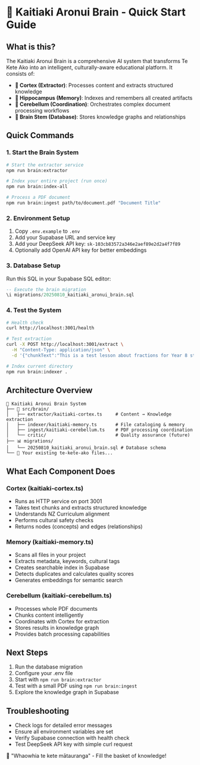 # 🧠 Kaitiaki Aronui Brain - Quick Start Guide

## What is this?
The Kaitiaki Aronui Brain is a comprehensive AI system that transforms Te Kete Ako into an intelligent, culturally-aware educational platform. It consists of:

- **🧠 Cortex (Extractor)**: Processes content and extracts structured knowledge
- **🧠 Hippocampus (Memory)**: Indexes and remembers all created artifacts
- **🧠 Cerebellum (Coordination)**: Orchestrates complex document processing workflows
- **🧠 Brain Stem (Database)**: Stores knowledge graphs and relationships

## Quick Commands

### 1. Start the Brain System
```bash
# Start the extractor service
npm run brain:extractor

# Index your entire project (run once)  
npm run brain:index-all

# Process a PDF document
npm run brain:ingest path/to/document.pdf "Document Title"
```

### 2. Environment Setup
1. Copy `.env.example` to `.env`
2. Add your Supabase URL and service key
3. Add your DeepSeek API key: `sk-103cb83572a346e2aef89e2d2a4f7f89`
4. Optionally add OpenAI API key for better embeddings

### 3. Database Setup
Run this SQL in your Supabase SQL editor:
```sql
-- Execute the brain migration
\i migrations/20250810_kaitiaki_aronui_brain.sql
```

### 4. Test the System
```bash
# Health check
curl http://localhost:3001/health

# Test extraction
curl -X POST http://localhost:3001/extract \
  -H "Content-Type: application/json" \
  -d '{"chunkText":"This is a test lesson about fractions for Year 8 students..."}'

# Index current directory
npm run brain:indexer .
```

## Architecture Overview

```
📁 Kaitiaki Aronui Brain System
├── 🧠 src/brain/
│   ├── extractor/kaitiaki-cortex.ts     # Content → Knowledge extraction
│   ├── indexer/kaitiaki-memory.ts       # File cataloging & memory
│   ├── ingest/kaitiaki-cerebellum.ts    # PDF processing coordination
│   └── critic/                          # Quality assurance (future)
├── 📊 migrations/
│   └── 20250810_kaitiaki_aronui_brain.sql # Database schema
└── 🎯 Your existing te-kete-ako files...
```

## What Each Component Does

### Cortex (kaitiaki-cortex.ts)
- Runs as HTTP service on port 3001
- Takes text chunks and extracts structured knowledge
- Understands NZ Curriculum alignment
- Performs cultural safety checks
- Returns nodes (concepts) and edges (relationships)

### Memory (kaitiaki-memory.ts)
- Scans all files in your project
- Extracts metadata, keywords, cultural tags
- Creates searchable index in Supabase
- Detects duplicates and calculates quality scores
- Generates embeddings for semantic search

### Cerebellum (kaitiaki-cerebellum.ts)
- Processes whole PDF documents
- Chunks content intelligently
- Coordinates with Cortex for extraction
- Stores results in knowledge graph
- Provides batch processing capabilities

## Next Steps
1. Run the database migration
2. Configure your .env file
3. Start with `npm run brain:extractor`
4. Test with a small PDF using `npm run brain:ingest`
5. Explore the knowledge graph in Supabase

## Troubleshooting
- Check logs for detailed error messages
- Ensure all environment variables are set
- Verify Supabase connection with health check
- Test DeepSeek API key with simple curl request

🧺 "Whaowhia te kete mātauranga" - Fill the basket of knowledge!
